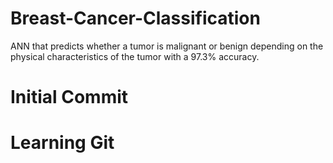 # Breast-Cancer-Classification
ANN that predicts whether a tumor is malignant or benign depending on the physical characteristics of the tumor with a 97.3% accuracy.

# Initial Commit
# Learning Git
